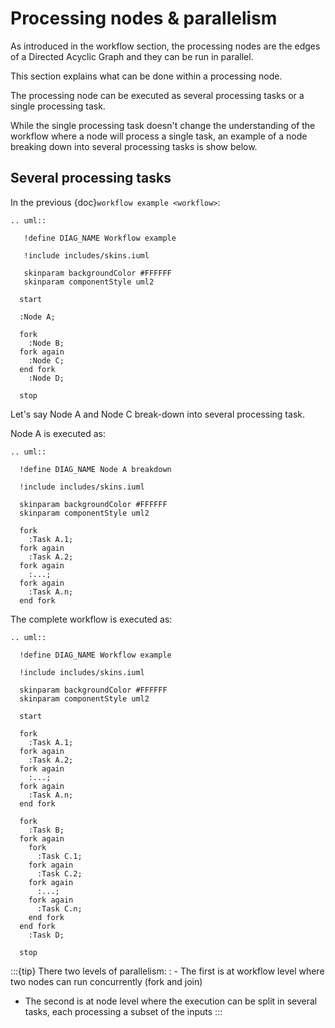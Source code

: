 # Processing nodes & parallelism

As introduced in the workflow section, the processing nodes are the edges of a Directed Acyclic Graph and they can be run in parallel.

This section explains what can be done within a processing node.

The processing node can be executed as several processing tasks or a single processing task.

While the single processing task doesn't change the understanding of the workflow where a node will process a single task, an example of a node breaking down into several processing tasks is show below.

## Several processing tasks

In the previous {doc}`workflow example <workflow>`:

```{eval-rst}
.. uml::

   !define DIAG_NAME Workflow example

   !include includes/skins.iuml

   skinparam backgroundColor #FFFFFF
   skinparam componentStyle uml2

  start

  :Node A;

  fork
    :Node B;
  fork again
    :Node C;
  end fork
    :Node D;

  stop
```

Let's say Node A and Node C break-down into several processing task.

Node A is executed as:

```{eval-rst}
.. uml::

  !define DIAG_NAME Node A breakdown

  !include includes/skins.iuml

  skinparam backgroundColor #FFFFFF
  skinparam componentStyle uml2

  fork
    :Task A.1;
  fork again
    :Task A.2;
  fork again
    :...;
  fork again
    :Task A.n;
  end fork
```

The complete workflow is executed as:

```{eval-rst}
.. uml::

  !define DIAG_NAME Workflow example

  !include includes/skins.iuml

  skinparam backgroundColor #FFFFFF
  skinparam componentStyle uml2

  start

  fork
    :Task A.1;
  fork again
    :Task A.2;
  fork again
    :...;
  fork again
    :Task A.n;
  end fork

  fork
    :Task B;
  fork again
    fork
      :Task C.1;
    fork again
      :Task C.2;
    fork again
      :...;
    fork again
      :Task C.n;
    end fork
  end fork
    :Task D;

  stop
```

:::{tip}
There two levels of parallelism:
: - The first is at workflow level where two nodes can run concurrently (fork and join)
  - The second is at node level where the execution can be split in several tasks, each processing a subset of the inputs
:::
